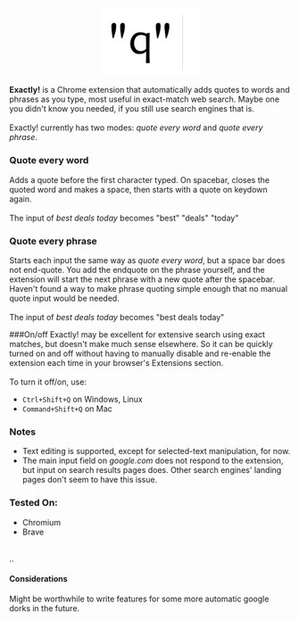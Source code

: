 <div align="center">
<picture>
  <source  srcset="/misc/exactly-logo.png">
  <img alt=" logo" src="/misc/exactly-logo.png" width="35%" height="35%">
</picture>
</div>

<b>Exactly!</b> is a Chrome extension that automatically adds quotes to words and phrases as you type, most useful in exact-match web search. Maybe one you didn't know you needed, if you still use search engines that is.<br><br>Exactly! currently has two modes: *quote every word* and *quote every phrase*.

### Quote every word
Adds a quote before the first character typed. On spacebar, closes the quoted word and makes a space, then starts with a quote on keydown again. <br><br>The input of *best deals today* becomes "best" "deals" "today"  

### Quote every phrase
Starts each input the same way as *quote every word*, but a space bar does not end-quote. You add the endquote on the phrase yourself, and the extension will start the next phrase with a new quote after the spacebar. Haven't found a way to make phrase quoting simple enough that no manual quote input would be needed.<br><br>The input of *best deals today* becomes "best deals today"

###On/off
Exactly! may be excellent for extensive search using exact matches, but doesn't make much sense elsewhere. So it can be quickly turned on and off without having to manually disable and re-enable the extension each time in your browser's Extensions section. <br><br>To turn it off/on, use: 
  
- `Ctrl+Shift+Q` on Windows, Linux
- `Command+Shift+Q` on Mac

### Notes
   
- Text editing is supported, except for selected-text manipulation, for now. 
- The main input field on *google.com* does not respond to the extension, but input on search results pages does. Other search engines' landing pages don't seem to have this issue. 

### Tested On:
- Chromium
- Brave
<br>
..

#### Considerations
Might be worthwhile to write features for some more automatic google dorks in the future.
